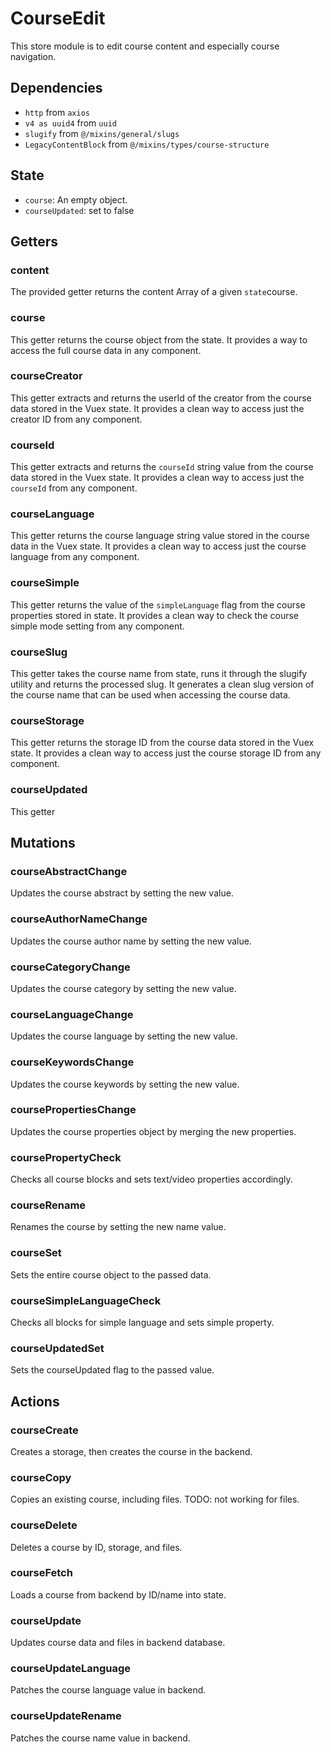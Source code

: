CourseEdit   
===============
This store module is to edit course content and especially course navigation.

## Dependencies
- `http` from `axios`
- `v4 as uuid4` from `uuid`
- `slugify` from `@/mixins/general/slugs`
- `LegacyContentBlock` from `@/mixins/types/course-structure`

## State
- `course`: An empty object.
- `courseUpdated`: set to false 

## Getters
### content 
The provided getter returns the content Array of a given `state`course.  

### course
This getter returns the course object from the state. It provides a way to access the full course data in any component.

### courseCreator 
This getter extracts and returns the userId of the creator from the course data stored in the Vuex state. It provides a clean way to access just the creator ID from any component.

### courseId
This getter extracts and returns the `courseId` string value from the course data stored in the Vuex state. It provides a clean way to access just the `courseId` from any component.

### courseLanguage 
This getter returns the course language string value stored in the course data in the Vuex state. It provides a clean way to access just the course language from any component.

### courseSimple 
This getter returns the value of the `simpleLanguage` flag from the course properties stored in state. It provides a clean way to check the course simple mode setting from any component.

### courseSlug
This getter takes the course name from state, runs it through the slugify utility and returns the processed slug. It generates a clean slug version of the course name that can be used when accessing the course data.

### courseStorage 
This getter returns the storage ID from the course data stored in the Vuex state. It provides a clean way to access just the course storage ID from any component.

### courseUpdated 
This getter

## Mutations
### courseAbstractChange
Updates the course abstract by setting the new value.

### courseAuthorNameChange
Updates the course author name by setting the new value.

### courseCategoryChange
Updates the course category by setting the new value.

### courseLanguageChange
Updates the course language by setting the new value.

### courseKeywordsChange
Updates the course keywords by setting the new value.

### coursePropertiesChange
Updates the course properties object by merging the new properties.

### coursePropertyCheck
Checks all course blocks and sets text/video properties accordingly.

### courseRename
Renames the course by setting the new name value.

### courseSet
Sets the entire course object to the passed data.

### courseSimpleLanguageCheck
Checks all blocks for simple language and sets simple property.

### courseUpdatedSet
Sets the courseUpdated flag to the passed value.

## Actions
### courseCreate
Creates a storage, then creates the course in the backend.

### courseCopy
Copies an existing course, including files. TODO: not working for files.

### courseDelete
Deletes a course by ID, storage, and files.

### courseFetch
Loads a course from backend by ID/name into state.

### courseUpdate
Updates course data and files in backend database.

### courseUpdateLanguage
Patches the course language value in backend.

### courseUpdateRename
Patches the course name value in backend.
